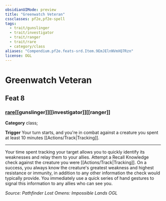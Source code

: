 ```yaml
---
obsidianUIMode: preview
title: "Greenwatch Veteran"
cssclasses: pf2e,pf2e-spell
tags:
  - trait/gunslinger
  - trait/investigator
  - trait/ranger
  - trait/rare
  - category/class
aliases: "Compendium.pf2e.feats-srd.Item.9EmJElnNVmXQ7Rzn"
license: OGL
---
```

# Greenwatch Veteran
## Feat 8
### [rare](rare.md "Rare Rarity Trait")[[gunslinger]][[investigator]][[ranger]]

**Category** class; 




**Trigger** Your turn starts, and you're in combat against a creature you spent at least 10 minutes [[Actions/Track|Tracking]].

* * *

Your time spent tracking your target allows you to quickly identify its weaknesses and relay them to your allies. Attempt a Recall Knowledge check against the creature you were [[Actions/Track|Tracking]]. On a success, you always know the creature's greatest weakness and highest resistance or immunity, in addition to any other information the check would typically provide. You immediately use a quick series of hand gestures to signal this information to any allies who can see you.

*Source: Pathfinder Lost Omens: Impossible Lands*
*OGL*